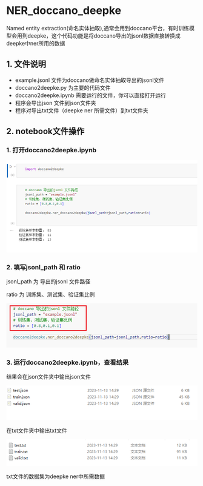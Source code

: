 # NER_doccano_deepke
Named entity extraction(命名实体抽取),通常会用到doccano平台，有时训练模型会用到deepke，这个代码功能是将doccano导出的jsonl数据直接转换成deepke中ner所用的数据



## 1. 文件说明

- example.jsonl 文件为doccano做命名实体抽取导出的jsonl文件
- doccano2deepke.py 为主要的代码文件
- doccano2deepke.ipynb 需要运行的文件，你可以直接打开运行
- 程序会导出json 文件到json文件夹
- 程序对导出txt文件（deepke ner 所需文件）到txt文件夹



## 2. notebook文件操作

### 1. 打开doccano2deepke.ipynb

![image-20231113144633767](image\image-20231113144633767.png)

### 2. 填写jsonl_path 和 ratio

jsonl_path 为 导出的jsonl 文件路径

ratio 为 训练集、测试集、验证集比例

![image-20231113144912504](image\image-20231113144912504.png)

### 3. 运行doccano2deepke.ipynb，查看结果

结果会在json文件夹中输出json文件

![image-20231113145008452](image\image-20231113145008452.png)

在txt文件夹中输出txt文件

![image-20231113145134883](image\image-20231113145134883.png)

txt文件的数据集为deepke ner中所需数据